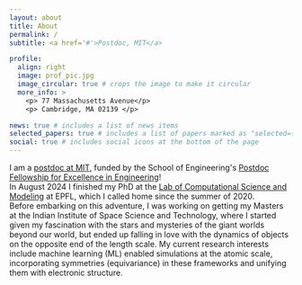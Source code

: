 ```yaml
---
layout: about
title: About
permalink: /
subtitle: <a href='#'>Postdoc, MIT</a> 

profile:
  align: right
  image: prof_pic.jpg
  image_circular: true # crops the image to make it circular
  more_info: >
    <p> 77 Massachusetts Avenue</p>
    <p> Cambridge, MA 02139 </p>

news: true # includes a list of news items
selected_papers: true # includes a list of papers marked as "selected={true}"
social: true # includes social icons at the bottom of the page
---
```


I am a [postdoc at MIT](https://engineering.mit.edu/fellows/jigyasa-nigam/), funded by the School of Engineering's [Postdoc Fellowship for Excellence in Engineering](https://engineering.mit.edu/the-mit-postdoctoral-fellowship-program-for-engineering-excellence/)! <br>
In August 2024 I finished my PhD at the [Lab of Computational Science and Modeling](https://cosmo.epfl.ch) at EPFL, which I called home since the summer of 2020. <br> Before embarking on this adventure, I was working on getting my Masters at the Indian Institute of Space Science and Technology, where I started given my fascination with the stars and mysteries of the giant worlds beyond our world, but ended up falling in love with the dynamics of objects on the opposite end of the length scale. My current research interests include machine learning (ML) enabled simulations at the atomic scale, incorporating symmetries (equivariance) in these frameworks and unifying them with electronic structure.

